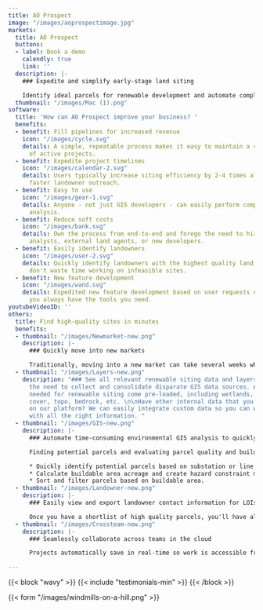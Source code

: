 ```yaml
---
title: AO Prospect
image: "/images/aoprospectimage.jpg"
markets:
  title: AO Prospect
  buttons:
  - label: Book a demo
    calendly: true
    link: ''
  description: |-
    ### Expedite and simplify early-stage land siting

    Identify ideal parcels for renewable development and automate complex GIS analysis to find high-quality sites in just minutes.
  thumbnail: "/images/Mac (1).png"
software:
  title: 'How can AO Prospect improve your business? '
  benefits:
  - benefit: Fill pipelines for increased revenue
    icon: "/images/cycle.svg"
    details: A simple, repeatable process makes it easy to maintain a steady flow
      of active projects.
  - benefit: Expedite project timelines
    icon: "/images/calendar-2.svg"
    details: Users typically increase siting efficiency by 2-4 times allowing for
      faster landowner outreach.
  - benefit: Easy to use
    icon: "/images/gear-1.svg"
    details: Anyone - not just GIS developers - can easily perform complex environmental
      analysis.
  - benefit: Reduce soft costs
    icon: "/images/bank.svg"
    details: Own the process from end-to-end and forego the need to hire costly GIS
      analysts, external land agents, or new developers.
  - benefit: Easily identify landowners
    icon: "/images/user-2.svg"
    details: Quickly identify landowners with the highest quality land, so that you
      don't waste time working on infeasible sites.
  - benefit: New feature development
    icon: "/images/wand.svg"
    details: Expedited new feature development based on user requests ensures that
      you always have the tools you need.
youtubeVideoID: ''
others:
  title: Find high-quality sites in minutes
  benefits:
  - thumbnail: "/images/Newmarket-new.png"
    description: |-
      ### Quickly move into new markets

      Traditionally, moving into a new market can take several weeks while you find all of the right data. AO Prospect has nationwide coverage, so you can move into a new market overnight.
  - thumbnail: "/images/Layers-new.png"
    description: "### See all relevant renewable siting data and layers in one place\n\nEliminate
      the need to collect and consolidate disparate GIS data sources. All the layers
      needed for renewable siting come pre-loaded, including wetlands, flood, tree
      cover, topo, bedrock, etc. \n\nHave other internal data that you want to see
      on our platform? We can easily integrate custom data so you can work seamlessly
      with all the right information. "
  - thumbnail: "/images/GIS-new.png"
    description: |-
      ### Automate time-consuming environmental GIS analysis to quickly calculate buildability

      Finding potential parcels and evaluating parcel quality and buildability can be tedious and time-consuming with traditional GIS programs. AO Prospect helps users calculate buildable acreage and create constraint maps for each parcel with just a few clicks.

      * Quickly identify potential parcels based on substation or line radius and minimum acreage.
      * Calculate buildable area acreage and create hazard constraint maps.
      * Sort and filter parcels based on buildable area.
  - thumbnail: "/images/Landowner-new.png"
    description: |-
      ### Easily view and export landowner contact information for LOIs

      Once you have a shortlist of high quality parcels, you'll have all the land owner information you need to send out mailers.
  - thumbnail: "/images/Crossteam-new.png"
    description: |-
      ### Seamlessly collaborate across teams in the cloud

      Projects automatically save in real-time so work is accessible from anywhere. Export land owner data, KML constraint maps, and PDF reports for seamless downstream design and landowner outreach activity.

---
```

{{< block "wavy" >}}
{{< include "testimonials-min" >}}
{{< /block >}}

{{< form "/images/windmills-on-a-hill.png" >}}